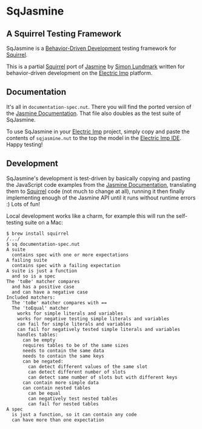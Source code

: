 SqJasmine
=========

A Squirrel Testing Framework
----------------------------

SqJasmine is a [Behavior-Driven Development][6] testing framework for [Squirrel][1].

This is a partial [Squirrel][1] port of [Jasmine][2] by [Simon Lundmark][3] written for behavior-driven development on the [Electric Imp][4] platform.


Documentation
-------------

It's all in `documentation-spec.nut`. There you will find the ported version of the [Jasmine Documentation][5]. That file also doubles as the test suite of SqJasmine.

To use SqJasmine in your [Electric Imp][4] project, simply copy and paste the contents of `sqjasmine.nut` to the top the model in the [Electric Imp IDE][7]. Happy testing!


Development
-----------

SqJasmine's development is test-driven by basically copying and pasting the JavaScript code examples from the [Jasmine Documentation][5], translating them to [Squirrel][1] code (not much to change at all), running it then finally implementing enough of the Jasmine API until it runs without runtime errors :) Lots of fun!

Local development works like a charm, for example this will run the self-testing suite on a Mac:

```
$ brew install squirrel
/.../
$ sq documentation-spec.nut
A suite
  contains spec with one or more expectations
A failing suite
  contains spec with a failing expectation
A suite is just a function
  and so is a spec
The 'toBe' matcher compares
  and has a positive case
  and can have a negative case
Included matchers:
  The 'toBe' matcher compares with ==
  The 'toEqual' matcher
    works for simple literals and variables
    works for negative testing simple literals and variables
    can fail for simple literals and variables
    can fail for negatively tested simple literals and variables
    handles tables:
      can be empty
      requires tables to be of the same sizes
      needs to contain the same data
      needs to contain the same keys
      can be negated:
        can detect different values of the same slot
        can detect different number of slots
        can detect same number of slots but with different keys
      can contain more simple data
      can contain nested tables
        can be equal
        can negatively test nested tables
        can fail for nested tables
A spec
  is just a function, so it can contain any code
  can have more than one expectation
```


[1]: http://www.squirrel-lang.org/
[2]: http://jasmine.github.io/
[3]: https://github.com/simlun
[4]: https://www.electricimp.com/
[5]: http://jasmine.github.io/2.1/introduction.html
[6]: http://dannorth.net/introducing-bdd/
[7]: https://ide.electricimp.com/
